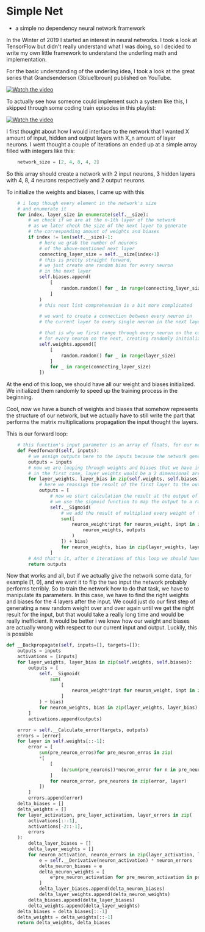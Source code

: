 # Simple Net
- a simple no dependency neural network framework

In the Winter of 2019 I started an interest in neural networks. I took a look at TensorFlow but didn't really understand what I was doing, so I decided to write my own little framework to understand the underling math and implementation.

For the basic understanding of the underling idea, I took a look at the great series that Grandsenderson (3blue1broun) published on YouTube.

[![Watch the video](https://img.youtube.com/vi/aircAruvnKk/maxresdefault.jpg)](https://youtu.be/watch?v=aircAruvnKk&list=PLZHQObOWTQDNU6R1_67000Dx_ZCJB-3pi&index=1)

To actually see how someone could implement such a system like this, I skipped through some coding train episodes in this playlist:

[![Watch the video](https://img.youtube.com/vi/XJ7HLz9VYz0/maxresdefault.jpg)](https://youtu.be/watch?v=XJ7HLz9VYz0&list=PLRqwX-V7Uu6aCibgK1PTWWu9by6XFdCfh)

I first thought about how I would interface to the network that I wanted X amount of input, hidden and output layers with X_n amount of layer neurons. I went thought a couple of iterations an ended up at a simple array filled with integers like this: 
```python
    network_size = [2, 4, 8, 4, 2]
```
So this array should create a network with 2 input neurons, 3 hidden layers with 4, 8, 4 neurons respectively and 2 output neurons. 

To initialize the weights and biases, I came up with this

```python
    # i loop though every element in the network's size
    # and enumerate it
    for index, layer_size in enumerate(self.__size):
        # we check if we are at the n-1th layer of the network
        # as we later check the size of the next layer to generate
        # the corresponding amount of weights and biases
        if index != len(self.__size)-1:
            # here we grab the number of neurons
            # of the above-mentioned next layer
            connecting_layer_size = self.__size[index+1]
            # this is pretty straight forward, 
            # we just create one random bias for every neuron 
            # in the next layer
            self.biases.append(
                [
                    random.random() for _ in range(connecting_layer_size)
                ]
            )
            # this next list comprehension is a bit more complicated

            # we want to create a connection between every neuron in 
            # the current layer to every single neuron in the next layer

            # that is why we first range through every neuron on the current layer 
            # for every neuron on the next, creating randomly initialized weights on the way
            self.weights.append([
                [
                    random.random() for _ in range(layer_size)
                ]
                for _ in range(connecting_layer_size)
            ])
```
At the end of this loop, we should have all our weight and biases initialized. We initialized them randomly to speed up the training process in the beginning.

Cool, now we have a bunch of weights and biases that somehow represents the structure of our network, but we actually have to still write the part that performs the matrix multiplications propagation the input thought the layers. 

This is our forward loop:
```python
    # this function's input parameter is an array of floats, for our network from before this could be something like this [1.2040632234, -0.3424677687]
    def Feedforward(self, inputs):
        # we assign outputs here to the inputs because the network generates an output for every layer which is passed on to the next as it's input, so this is just a decision on how to name what
        outputs = inputs
        # now we are looping through weights and biases that we have initialized in the step before
        # in the first case, layer_weights would be a 2 dimensional array of size 4 x 2 because we have 2 connections for every neuron in the next layer (the next layer has 4 neurons)
        for layer_weights, layer_bias in zip(self.weights, self.biases):
            # here we reassign the result of the first layer to the outputs to use in the next layer
            outputs = [
                # now we start calculation the result at the output of the neuron in the next layer by looping though its weights and grabbing the bias to add to the result
                # we use the sigmoid function to map the output to a range between -1 and 1 to prevent the output at each layer to grow bigger and bigger and bigger
                self.__Sigmoid(
                    # we add the result of multiplied every weight of the neuron by the inputs, so in the first layer we would multiply 1.2040632234 * layer_weights[0] and then -0.3424677687 * layer_weights[0]. After the summation over the two number, we add the bias. 
                    sum([
                        neuron_weight*inpt for neuron_weight, inpt in zip(
                            neuron_weights, outputs
                        )
                    ]) + bias) 
                    for neuron_weights, bias in zip(layer_weights, layer_bias)
                ]
        # And that's it, after 4 iterations of this loop we should have our outputs at the last layers, and we just have to return them. 
        return outputs 
```
Now that works and all, but if we actually give the network some data, for example [1, 0], and we want it to flip the two input the network probably performs terribly. So to train the network how to do that task, we have to manipulate its parameters. In this case, we have to find the right weights and biases for the 4 layers after the input. We could just do our first step of generating a new random weight over and over again until we get the right result for the input, but that would take a really long time and would be really inefficient. It would be better i we knew how our weight and biases are actually wrong with respect to our current input and output. Luckily, this is possible 
```python
def __Backpropagate(self, inputs=[], targets=[]):
    outputs = inputs
    activations = [inputs]
    for layer_weights, layer_bias in zip(self.weights, self.biases):
        outputs = [
            self.__Sigmoid(
                sum(
                    [
                        neuron_weight*inpt for neuron_weight, inpt in zip(neuron_weights, outputs)
                    ]
            ) + bias) 
            for neuron_weights, bias in zip(layer_weights, layer_bias)
        ]
        activations.append(outputs)

    error = self.__Calculate_error(targets, outputs)
    errors = [error]
    for layer in self.weights[::-1]:
        error = [
            sum(pre_neuron_erros)for pre_neuron_erros in zip(
            *[
                [
                    (n/sum(pre_neurons))*neuron_error for n in pre_neurons
                ]
                for neuron_error, pre_neurons in zip(error, layer)
            ])
        ]
        errors.append(error)
    delta_biases = []
    delta_weights = []
    for layer_activation, pre_layer_activation, layer_errors in zip(
        activations[::-1], 
        activations[-2::-1],    
        errors
    ):
        delta_layer_biases = []
        delta_layer_weights = []
        for neuron_activation, neuron_errors in zip(layer_activation, layer_errors):
            e = self.__Derivative(neuron_activation) * neuron_errors
            delta_neuron_biases = e
            delta_neuron_weights = [
                e*pre_neuron_activation for pre_neuron_activation in pre_layer_activation
            ]
            delta_layer_biases.append(delta_neuron_biases)
            delta_layer_weights.append(delta_neuron_weights)
        delta_biases.append(delta_layer_biases)
        delta_weights.append(delta_layer_weights)
    delta_biases = delta_biases[::-1]
    delta_weights = delta_weights[::-1]
    return delta_weights, delta_biases
```